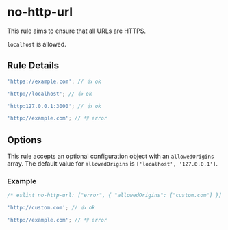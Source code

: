 # no-http-url

This rule aims to ensure that all URLs are HTTPS.

`localhost` is allowed.

## Rule Details

```ts
'https://example.com'; // 👍 ok

'http://localhost'; // 👍 ok

'http:127.0.0.1:3000'; // 👍 ok
```

```ts
'http://example.com'; // 👎 error
```

## Options

This rule accepts an optional configuration object with an `allowedOrigins` array. The default value for `allowedOrigins` is `['localhost', '127.0.0.1']`.

### Example

```ts
/* eslint no-http-url: ["error", { "allowedOrigins": ["custom.com"] }] */

'http://custom.com'; // 👍 ok

'http://example.com'; // 👎 error
```
